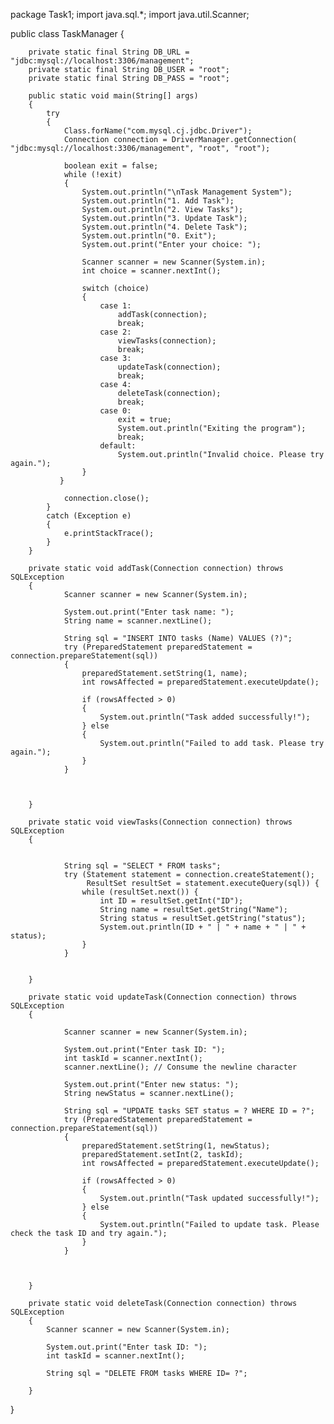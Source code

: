 package Task1;
import java.sql.*;
import java.util.Scanner;

public class TaskManager
{
	


	    private static final String DB_URL = "jdbc:mysql://localhost:3306/management";
	    private static final String DB_USER = "root";
	    private static final String DB_PASS = "root";

	    public static void main(String[] args)
	    {
	        try 
	        {
	            Class.forName("com.mysql.cj.jdbc.Driver");
	            Connection connection = DriverManager.getConnection( "jdbc:mysql://localhost:3306/management", "root", "root");
	            
	            boolean exit = false;
	            while (!exit) 
	            {
	                System.out.println("\nTask Management System");
	                System.out.println("1. Add Task");
	                System.out.println("2. View Tasks");
	                System.out.println("3. Update Task");
	                System.out.println("4. Delete Task");
	                System.out.println("0. Exit");
	                System.out.print("Enter your choice: ");
	                
	                Scanner scanner = new Scanner(System.in);
	                int choice = scanner.nextInt();
	                
	                switch (choice) 
	                {
	                    case 1:
	                        addTask(connection);
	                        break;
	                    case 2:
	                        viewTasks(connection);
	                        break;
	                    case 3:
	                        updateTask(connection);
	                        break;
	                    case 4:
	                        deleteTask(connection);
	                        break;
	                    case 0:
	                        exit = true;
	                        System.out.println("Exiting the program");
	                        break;
	                    default:
	                        System.out.println("Invalid choice. Please try again.");
	                }
	           }
	            
	            connection.close();
	        } 
	        catch (Exception e) 
	        {
	            e.printStackTrace();
	        }
	    }
	    
	    private static void addTask(Connection connection) throws SQLException
	    {
	    	    Scanner scanner = new Scanner(System.in);

	    	    System.out.print("Enter task name: ");
	    	    String name = scanner.nextLine();

	    	    String sql = "INSERT INTO tasks (Name) VALUES (?)";
	    	    try (PreparedStatement preparedStatement = connection.prepareStatement(sql)) 
	    	    {
	    	        preparedStatement.setString(1, name);
	    	        int rowsAffected = preparedStatement.executeUpdate();

	    	        if (rowsAffected > 0)
	    	        {
	    	            System.out.println("Task added successfully!");
	    	        } else
	    	        {
	    	            System.out.println("Failed to add task. Please try again.");
	    	        }
	    	    }
	    	


	    }

	    private static void viewTasks(Connection connection) throws SQLException
	    {
	    	
	    	
	    	    String sql = "SELECT * FROM tasks";
	    	    try (Statement statement = connection.createStatement();
	    	         ResultSet resultSet = statement.executeQuery(sql)) {
	    	        while (resultSet.next()) {
	    	            int ID = resultSet.getInt("ID");
	    	            String name = resultSet.getString("Name");
	    	            String status = resultSet.getString("status");
	    	            System.out.println(ID + " | " + name + " | " + status);
	    	        }
	    	    }
	    	

	    }

	    private static void updateTask(Connection connection) throws SQLException
	    {
	    	
	    	    Scanner scanner = new Scanner(System.in);

	    	    System.out.print("Enter task ID: ");
	    	    int taskId = scanner.nextInt();
	    	    scanner.nextLine(); // Consume the newline character

	    	    System.out.print("Enter new status: ");
	    	    String newStatus = scanner.nextLine();

	    	    String sql = "UPDATE tasks SET status = ? WHERE ID = ?";
	    	    try (PreparedStatement preparedStatement = connection.prepareStatement(sql))
	    	    {
	    	        preparedStatement.setString(1, newStatus);
	    	        preparedStatement.setInt(2, taskId);
	    	        int rowsAffected = preparedStatement.executeUpdate();

	    	        if (rowsAffected > 0)
	    	        {
	    	            System.out.println("Task updated successfully!");
	    	        } else 
	    	        {
	    	            System.out.println("Failed to update task. Please check the task ID and try again.");
	    	        }
	    	    }
	    	


	    }

	    private static void deleteTask(Connection connection) throws SQLException
	    {
	        Scanner scanner = new Scanner(System.in);

	        System.out.print("Enter task ID: ");
	        int taskId = scanner.nextInt();

	        String sql = "DELETE FROM tasks WHERE ID= ?";

	    }
}
